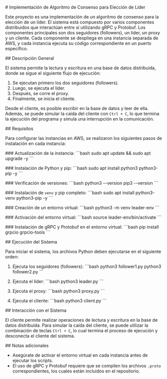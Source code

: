 \# Implementación de Algoritmo de Consenso para Elección de Líder

Este proyecto es una implementación de un algoritmo de consenso para la elección de un líder. El sistema está compuesto por varios componentes distribuidos que interactúan entre sí utilizando gRPC y Protobuf. Los componentes principales son dos seguidores (followers), un líder, un proxy y un cliente. Cada componente se despliega en una instancia separada de AWS, y cada instancia ejecuta su código correspondiente en un puerto específico.

\## Descripción General

El sistema permite la lectura y escritura en una base de datos distribuida, donde se sigue el siguiente flujo de ejecución:
1. Se ejecutan primero los dos seguidores (followers).
2. Luego, se ejecuta el líder.
3. Después, se corre el proxy.
4. Finalmente, se inicia el cliente.

Desde el cliente, es posible escribir en la base de datos y leer de ella. Además, se puede simular la caída del cliente con `Ctrl + C`, lo que termina la ejecución del programa y simula una interrupción en la comunicación.

\## Requisitos

Para configurar las instancias en AWS, se realizaron los siguientes pasos de instalación en cada instancia:

\### Actualización de la instancia:
\```bash
sudo apt update && sudo apt upgrade -y
\```

\### Instalación de Python y pip:
\```bash
sudo apt install python3 python3-pip -y
\```

\### Verificación de versiones:
\```bash
python3 --version
pip3 --version
\```

\### Instalación de `venv` y pip completo:
\```bash
sudo apt install python3-venv python3-pip -y
\```

\### Creación de un entorno virtual:
\```bash
python3 -m venv leader-env
\```

\### Activación del entorno virtual:
\```bash
source leader-env/bin/activate
\```

\### Instalación de gRPC y Protobuf en el entorno virtual:
\```bash
pip install grpcio grpcio-tools
\```

\## Ejecución del Sistema

Para iniciar el sistema, los archivos Python deben ejecutarse en el siguiente orden:

1. Ejecuta los seguidores (followers):
   \```bash
   python3 follower1.py
   python3 follower2.py
   \```

2. Ejecuta el líder:
   \```bash
   python3 leader.py
   \```

3. Ejecuta el proxy:
   \```bash
   python3 proxy.py
   \```

4. Ejecuta el cliente:
   \```bash
   python3 client.py
   \```

\## Interacción con el Sistema

El cliente permite realizar operaciones de lectura y escritura en la base de datos distribuida. Para simular la caída del cliente, se puede utilizar la combinación de teclas `Ctrl + C`, lo cual termina el proceso de ejecución y desconecta el cliente del sistema.

\## Notas adicionales

- Asegúrate de activar el entorno virtual en cada instancia antes de ejecutar los scripts.
- El uso de gRPC y Protobuf requiere que se compilen los archivos `.proto` correspondientes, los cuales están incluidos en el repositorio.

